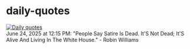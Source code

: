 # daily-quotes
[![Daily quotes](https://github.com/ceepu8/daily-quotes/actions/workflows/daily-quote.yml/badge.svg)](https://github.com/ceepu8/daily-quotes/actions/workflows/daily-quote.yml)<br/>
June 24, 2025 at 12:15 PM: "People Say Satire Is Dead. It'S Not Dead; It'S Alive And Living In The White House." - Robin Williams
